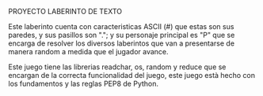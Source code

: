 PROYECTO LABERINTO DE TEXTO 

Este laberinto cuenta con caracteristicas ASCII (#) que estas son sus paredes, y sus pasillos son "."; y su personaje principal es "P" que se encarga de resolver los diversos laberintos que van a presentarse de manera random a medida que el jugador avance. 

Este juego tiene las librerias readchar, os, random y reduce que se encargan de la correcta funcionalidad del juego, este juego està hecho con los fundamentos y las reglas PEP8 de Python.
